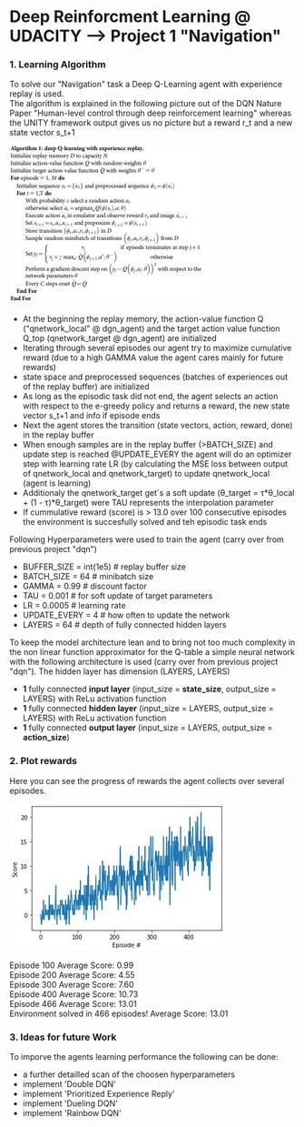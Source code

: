 # Deep Reinforcment Learning @ UDACITY --> Project 1 "Navigation"

### 1. Learning Algorithm
To solve our "Navigation" task a Deep Q-Learning agent with experience replay is used.\
The algorithm is explained in the following picture out of the DQN Nature Paper "Human-level control through deep reinforcement learning" whereas the UNITY framework output gives us no picture but a reward r_t and a new state vector s_t+1

<img src="algorithm.jpg" />


- At the beginning the replay memory, the action-value function Q ("qnetwork_local" @ dgn_agent) and the target action value function Q_top (qnetwork_target @ dgn_agent) are initialized
- Iterating through several episodes our agent try to maximize cumulative reward (due to a high GAMMA value the agent cares mainly for future rewards)
- state space and preprocessed sequences (batches of experiences out of the replay buffer) are initialized
- As long as the episodic task did not end, the agent selects an action with respect to the e-greedy policy and returns a reward, the new state vector s_t+1 and info if episode ends
- Next the agent stores the transition (state vectors, action, reward, done) in the replay buffer
- When enough samples are in the replay buffer (>BATCH_SIZE) and update step is reached @UPDATE_EVERY the agent will do an optimizer step with learning rate LR (by calculating the MSE loss between output of qnetwork_local and qnetwork_target) to update qnetwork_local (agent is learning)
- Additionaly the qnetwork_target get´s a soft update (θ_target = τ*θ_local + (1 - τ)*θ_target) were TAU represents the interpolation parameter
- If cummulative reward (score) is > 13.0 over 100 consecutive episodes the environment is succesfully solved and teh episodic task ends


Following Hyperparameters were used to train the agent (carry over from previous project "dqn")
- BUFFER_SIZE = int(1e5)  # replay buffer size
- BATCH_SIZE = 64         # minibatch size
- GAMMA = 0.99            # discount factor
- TAU = 0.001             # for soft update of target parameters
- LR = 0.0005             # learning rate 
- UPDATE_EVERY = 4        # how often to update the network
- LAYERS = 64             # depth of fully connected hidden layers


To keep the model architecture lean and to bring not too much complexity in the non linear function approximator for the Q-table a simple neural network with the following architecture is used (carry over from previous project "dqn"). The hidden layer has dimension (LAYERS, LAYERS)
- __1__ fully connected __input layer__ (input_size = __state_size__, output_size = LAYERS) with ReLu activation function 
- __1__ fully connected  __hidden layer__ (input_size = LAYERS, output_size = LAYERS) with ReLu activation function 
- __1__ fully connected __output layer__ (input_size = LAYERS, output_size = __action_size__)


### 2. Plot rewards
Here you can see the progress of rewards the agent collects over several episodes.

<img src="reward.jpg" />

Episode 100	Average Score: 0.99<br>
Episode 200	Average Score: 4.55<br>
Episode 300	Average Score: 7.60<br>
Episode 400	Average Score: 10.73<br>
Episode 466	Average Score: 13.01<br>
Environment solved in 466 episodes!	Average Score: 13.01

### 3. Ideas for future Work
To imporve the agents learning performance the following can be done:
- a further detailled scan of the choosen hyperparameters
- implement 'Double DQN'
- implement 'Prioritized Experience Reply'
- implement 'Dueling DQN'
- implement 'Rainbow DQN'